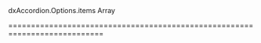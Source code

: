 <!--id-->dxAccordion.Options.items<!--/id-->
<!--merge--><!--/merge-->
<!--type-->Array<String, dxAccordionItem, Object><!--/type-->
===========================================================================
